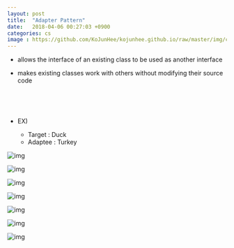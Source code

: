 ```yaml
---
layout: post
title:  "Adapter Pattern"
date:   2018-04-06 00:27:03 +0900
categories: cs
image : https://github.com/KoJunHee/kojunhee.github.io/raw/master/img/cs_img.jpg
---
```




- allows the interface of an existing class to be used as another interface

- makes existing classes work with others without modifying their source code

  ​

  ​

- EX) 

  - Target : Duck
  - Adaptee : Turkey

![img](https://github.com/KoJunHee/kojunhee.github.io/raw/master/img/duck.png)

![img](https://github.com/KoJunHee/kojunhee.github.io/raw/master/img/11111.png)

![img](https://github.com/KoJunHee/kojunhee.github.io/raw/master/img/22222.png)

![img](https://github.com/KoJunHee/kojunhee.github.io/raw/master/img/33333.png)

![img](https://github.com/KoJunHee/kojunhee.github.io/raw/master/img/44444.png)

![img](https://github.com/KoJunHee/kojunhee.github.io/raw/master/img/55555.png)

![img](https://github.com/KoJunHee/kojunhee.github.io/raw/master/img/66666.png)













